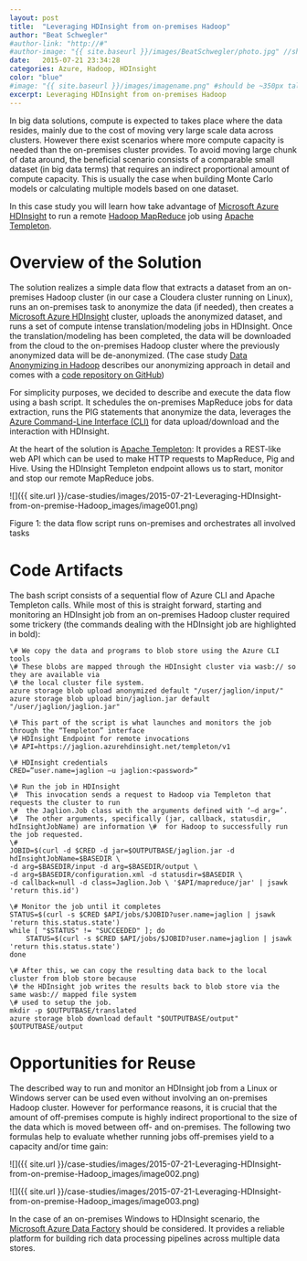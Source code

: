 ```yaml
---
layout: post
title:  "Leveraging HDInsight from on-premises Hadoop"
author: "Beat Schwegler"
#author-link: "http://#"
#author-image: "{{ site.baseurl }}/images/BeatSchwegler/photo.jpg" //should be square dimensions
date:   2015-07-21 23:34:28
categories: Azure, Hadoop, HDInsight
color: "blue"
#image: "{{ site.baseurl }}/images/imagename.png" #should be ~350px tall
excerpt: Leveraging HDInsight from on-premises Hadoop
---
```


In big data solutions, compute is expected to takes place where the data resides, mainly due to the cost of moving very large scale data across clusters. However there exist scenarios where more compute capacity is needed than the on-premises cluster provides. To avoid moving large chunk of data around, the beneficial scenario consists of a comparable small dataset (in big data terms) that requires an indirect proportional amount of compute capacity. This is usually the case when building Monte Carlo models or calculating multiple models based on one dataset.

In this case study you will learn how take advantage of [Microsoft Azure HDInsight](http://azure.microsoft.com/en-us/services/hdinsight/) to run a remote [Hadoop MapReduce](http://hadoop.apache.org/docs/r1.2.1/index.html#MapReduce) job using [Apache Templeton](http://people.apache.org/~thejas/templeton_doc_latest/).

# Overview of the Solution

The solution realizes a simple data flow that extracts a dataset from an on-premises Hadoop cluster (in our case a Cloudera cluster running on Linux), runs an on-premises task to anonymize the data (if needed), then creates a [Microsoft Azure HDInsight](http://azure.microsoft.com/en-us/services/hdinsight/) cluster, uploads the anonymized dataset, and runs a set of compute intense translation/modeling jobs in HDInsight. Once the translation/modeling has been completed, the data will be downloaded from the cloud to the on-premises Hadoop cluster where the previously anonymized data will be de-anonymized. (The case study [Data Anonymizing in Hadoop](http://blogs.msdn.com/b/partnercatalystteam/archive/2015/06/04/data-anonymizing-in-hadoop-a-ted-case-study.aspx)  describes our anonymizing approach in detail and comes with a [code repository on GitHub](https://github.com/irjudson/jaglion))

For simplicity purposes, we decided to describe and execute the data flow using a bash script. It schedules the on-premises MapReduce jobs for data extraction, runs the PIG statements that anonymize the data, leverages the [Azure Command-Line Interface (CLI)](https://azure.microsoft.com/en-us/documentation/articles/xplat-cli-install/) for data upload/download and the interaction with HDInsight.

At the heart of the solution is [Apache Templeton](http://people.apache.org/~thejas/templeton_doc_latest/): It provides a REST-like web API which can be used to make HTTP requests to MapReduce, Pig and Hive. Using the HDInsight Templeton endpoint allows us to start, monitor and stop our remote MapReduce jobs.

![]({{ site.url }}/case-studies/images/2015-07-21-Leveraging-HDInsight-from-on-premise-Hadoop_images/image001.png)

Figure 1: the data flow script runs on-premises and orchestrates all involved tasks

# Code Artifacts

The bash script consists of a sequential flow of Azure CLI and Apache Templeton calls. While most of this is straight forward, starting and monitoring an HDInsight job from an on-premises Hadoop cluster required some trickery (the commands dealing with the HDInsight job are highlighted in bold):

```
\# We copy the data and programs to blob store using the Azure CLI tools
\# These blobs are mapped through the HDInsight cluster via wasb:// so they are available via 
\# the local cluster file system. 
azure storage blob upload anonymized default "/user/jaglion/input/"
azure storage blob upload bin/jaglion.jar default "/user/jaglion/jaglion.jar"

\# This part of the script is what launches and monitors the job through the “Templeton” interface
\# HDInsight Endpoint for remote invocations
\# API=https://jaglion.azurehdinsight.net/templeton/v1

\# HDInsight credentials
CRED=”user.name=jaglion –u jaglion:<password>”

\# Run the job in HDInsight
\#  This invocation sends a request to Hadoop via Templeton that requests the cluster to run
\#  the Jaglion.Job class with the arguments defined with ‘–d arg=’. 
\#  The other arguments, specifically (jar, callback, statusdir, hdInsightJobName) are information \#  for Hadoop to successfully run the job requested.
\#
JOBID=$(curl -d $CRED -d jar=$OUTPUTBASE/jaglion.jar -d hdInsightJobName=$BASEDIR \
-d arg=$BASEDIR/input -d arg=$BASEDIR/output \
-d arg=$BASEDIR/configuration.xml -d statusdir=$BASEDIR \
-d callback=null -d class=Jaglion.Job \ '$API/mapreduce/jar' | jsawk 'return this.id')

\# Monitor the job until it completes
STATUS=$(curl -s $CRED $API/jobs/$JOBID?user.name=jaglion | jsawk 'return this.status.state')
while [ "$STATUS" != "SUCCEEDED" ]; do
    STATUS=$(curl -s $CRED $API/jobs/$JOBID?user.name=jaglion | jsawk 'return this.status.state')
done

\# After this, we can copy the resulting data back to the local cluster from blob store because
\# the HDInsight job writes the results back to blob store via the same wasb:// mapped file system
\# used to setup the job.
mkdir -p $OUTPUTBASE/translated
azure storage blob download default "$OUTPUTBASE/output" $OUTPUTBASE/output
```

# Opportunities for Reuse

The described way to run and monitor an HDInsight job from a Linux or Windows server can be used even without involving an on-premises Hadoop cluster. However for performance reasons, it is crucial that the amount of off-premises compute is highly indirect proportional to the size of the data which is moved between off- and on-premises. The following two formulas help to evaluate whether running jobs off-premises yield to a capacity and/or time gain:  

![]({{ site.url }}/case-studies/images/2015-07-21-Leveraging-HDInsight-from-on-premise-Hadoop_images/image002.png)

![]({{ site.url }}/case-studies/images/2015-07-21-Leveraging-HDInsight-from-on-premise-Hadoop_images/image003.png)

In the case of an on-premises Windows to HDInsight scenario, the [Microsoft Azure Data Factory](http://azure.microsoft.com/en-us/documentation/services/data-factory/) should be considered. It provides a reliable platform for building rich data processing pipelines across multiple data stores.